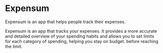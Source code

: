 # Expensum


Expensum is an app that helps people track their expenses.

Expensum is an app that tracks your expenses. It provides a more accurate and detailed overview of your spending habits and allows you to set limits for each category of spending, helping you stay on budget. before reaching the limit.
